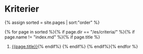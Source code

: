 # Kriterier

{% assign sorted = site.pages | sort:"order" %}

{% for page in sorted %}{% if page.dir == "/es/criteria/" %}{% if page.name != "index.md" %}{% if page.title %}
1. [{{page.title}}]({{site.baseurl}}{{page.url}}){% endif%}    {% endif%}  {% endif%}{% endfor %}
